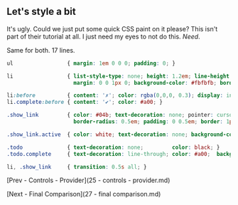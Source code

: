 ## Let's style a bit
It's ugly.  Could we just put some quick CSS paint on it please?  This isn't part of their tutorial at all.  I just need my eyes to not do this.  *Need*.

Same for both.  17 lines.

```css
ul                 { margin: 1em 0 0 0; padding: 0; }

li                 { list-style-type: none; height: 1.2em; line-height: 100%; padding: 0.25em 1em;
                     margin: 0 0 1px 0; background-color: #fbfbfb; border: 1px solid #eee; border-radius: 0.5em; }

li:before          { content: '✗'; color: rgba(0,0,0, 0.3); display: inline-block; width: 1.2em; vertical-align: text-bottom; text-align: center; }
li.complete:before { content: '✔'; color: #a00; }

.show_link         { color: #04b; text-decoration: none; pointer: cursor; background-color: #f0f8ff;
                     border-radius: 0.5em; padding: 0 0.5em; border: 1px solid #def; }

.show_link.active  { color: white; text-decoration: none; background-color: #004488; border-color: black; }

.todo              { text-decoration: none;         color: black; }
.todo.complete     { text-decoration: line-through; color: #a00;  background-color: #fdd; border-color: #fbb; }

li, .show_link     { transition: 0.5s all; }
```

[Prev - Controls - Provider](25 - controls - provider.md)

[Next - Final Comparison](27 - final comparison.md)
